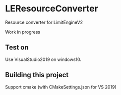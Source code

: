 # LEResourceConverter
Resource converter for LimitEngineV2

Work in progress

## Test on
Use VisualStudio2019 on windows10.

## Building this project
Support cmake (with CMakeSettings.json for VS 2019)
